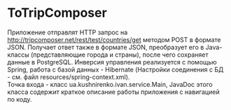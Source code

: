 # ToTripComposer
Приложение отправлят HTTP запрос на http://tripcomposer.net/rest/test/countries/get методом POST в формате JSON. 
Получает ответ также в формате JSON, преобразует его в Java-классы (представляющие города и страны), после чего сохраняет данные в PostgreSQL. Инверсия управления реализуется с помощью Spring, работа с базой данных - Hibernate (Настройки соединения с БД - см. файл resources/spring-context.xml).   
Точка входа - класс ua.kushnirenko.ivan.service.Main, JavaDoc этого класса содержит краткое описание работы приложения c навигацией по коду. 

